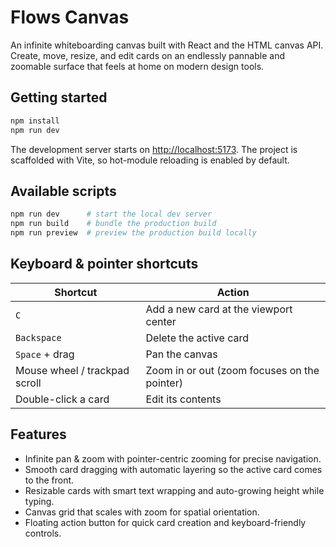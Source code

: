 # Flows Canvas

An infinite whiteboarding canvas built with React and the HTML canvas API. Create, move, resize, and edit cards on an endlessly pannable and zoomable surface that feels at home on modern design tools.

## Getting started

```bash
npm install
npm run dev
```

The development server starts on [http://localhost:5173](http://localhost:5173). The project is scaffolded with Vite, so hot-module reloading is enabled by default.

## Available scripts

```bash
npm run dev      # start the local dev server
npm run build    # bundle the production build
npm run preview  # preview the production build locally
```

## Keyboard & pointer shortcuts

| Shortcut | Action |
| --- | --- |
| `C` | Add a new card at the viewport center |
| `Backspace` | Delete the active card |
| `Space` + drag | Pan the canvas |
| Mouse wheel / trackpad scroll | Zoom in or out (zoom focuses on the pointer) |
| Double-click a card | Edit its contents |

## Features

- Infinite pan & zoom with pointer-centric zooming for precise navigation.
- Smooth card dragging with automatic layering so the active card comes to the front.
- Resizable cards with smart text wrapping and auto-growing height while typing.
- Canvas grid that scales with zoom for spatial orientation.
- Floating action button for quick card creation and keyboard-friendly controls.
